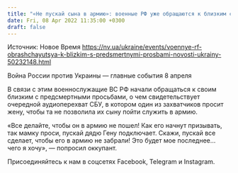 ```yaml
---
title: "«Не пускай сына в армию»: военные РФ уже обращаются к близким с предсмертными просьбами — аудиоперехват"
date: Fri, 08 Apr 2022 11:35:00 +0300
draft: false
---
```

Источник: Новое Время https://nv.ua/ukraine/events/voennye-rf-obrashchayutsya-k-blizkim-s-predsmertnymi-prosbami-novosti-ukrainy-50232148.html


Война России против Украины — главные события 8 апреля

В связи с этим военнослужащие ВС РФ начали обращаться к своим близким с предсмертными просьбами, о чем свидетельствует очередной аудиоперехват СБУ, в котором один из захватчиков просит жену, чтобы та не позволила их сыну пойти служить в армию.

«Все делайте, чтобы он в армию не пошел! Как его начнут призывать, так мамку проси, пускай дядю Гену подключает. Скажи, пускай все сделает, чтобы его в армию не забрали! Это будет мое последнее… чего я хочу», — попросил оккупант.

Присоединяйтесь к нам в соцсетях Facebook, Telegram и Instagram.
